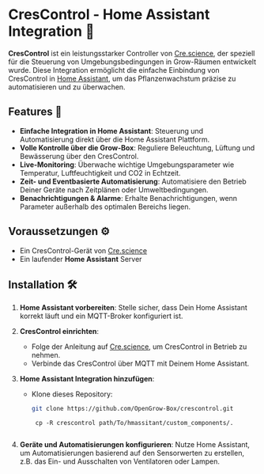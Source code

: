 # CresControl - Home Assistant Integration 🌱

**CresControl** ist ein leistungsstarker Controller von [Cre.science](https://cre.science/crescontrol-grow-controller/), der speziell für die Steuerung von Umgebungsbedingungen in Grow-Räumen entwickelt wurde. Diese Integration ermöglicht die einfache Einbindung von CresControl in [Home Assistant](https://www.home-assistant.io/), um das Pflanzenwachstum präzise zu automatisieren und zu überwachen.

## Features 🌟

- **Einfache Integration in Home Assistant**: Steuerung und Automatisierung direkt über die Home Assistant Plattform.
- **Volle Kontrolle über die Grow-Box**: Reguliere Beleuchtung, Lüftung und Bewässerung über den CresControl.
- **Live-Monitoring**: Überwache wichtige Umgebungsparameter wie Temperatur, Luftfeuchtigkeit und CO2 in Echtzeit.
- **Zeit- und Eventbasierte Automatisierung**: Automatisiere den Betrieb Deiner Geräte nach Zeitplänen oder Umweltbedingungen.
- **Benachrichtigungen & Alarme**: Erhalte Benachrichtigungen, wenn Parameter außerhalb des optimalen Bereichs liegen.

## Voraussetzungen ⚙️

- Ein CresControl-Gerät von [Cre.science](https://cre.science/crescontrol-grow-controller/)
- Ein laufender **Home Assistant** Server

## Installation 🛠️

1. **Home Assistant vorbereiten**: Stelle sicher, dass Dein Home Assistant korrekt läuft und ein MQTT-Broker konfiguriert ist.
   
2. **CresControl einrichten**:
   - Folge der Anleitung auf [Cre.science](https://cre.science/crescontrol-grow-controller/), um CresControl in Betrieb zu nehmen.
   - Verbinde das CresControl über MQTT mit Deinem Home Assistant.

3. **Home Assistant Integration hinzufügen**:
   - Klone dieses Repository:
     ```bash
     git clone https://github.com/OpenGrow-Box/crescontrol.git
     ```
          cp -R crescontrol path/To/hmassitant/custom_components/.
     ```

4. **Geräte und Automatisierungen konfigurieren**: Nutze Home Assistant, um Automatisierungen basierend auf den Sensorwerten zu erstellen, z.B. das Ein- und Ausschalten von Ventilatoren oder Lampen.

